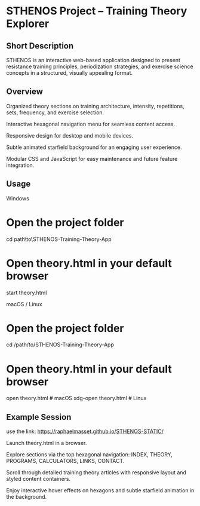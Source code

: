 # STHENOS Project – Training Theory Explorer

## Short Description
STHENOS is an interactive web-based application designed to present resistance training principles, periodization strategies, and exercise science concepts in a structured, visually appealing format.

## Overview

Organized theory sections on training architecture, intensity, repetitions, sets, frequency, and exercise selection.

Interactive hexagonal navigation menu for seamless content access.

Responsive design for desktop and mobile devices.

Subtle animated starfield background for an engaging user experience.

Modular CSS and JavaScript for easy maintenance and future feature integration.

## Usage

Windows
# Open the project folder
cd path\to\STHENOS-Training-Theory-App

# Open theory.html in your default browser
start theory.html

macOS / Linux
# Open the project folder
cd /path/to/STHENOS-Training-Theory-App

# Open theory.html in your default browser
open theory.html  # macOS
xdg-open theory.html  # Linux


## Example Session

use the link: https://raphaelmasset.github.io/STHENOS-STATIC/

Launch theory.html in a browser.

Explore sections via the top hexagonal navigation: INDEX, THEORY, PROGRAMS, CALCULATORS, LINKS, CONTACT.

Scroll through detailed training theory articles with responsive layout and styled content containers.

Enjoy interactive hover effects on hexagons and subtle starfield animation in the background.